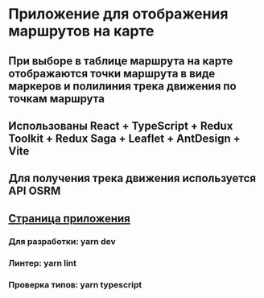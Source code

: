 # Приложение для отображения маршрутов на карте
## При выборе в таблице маршрута на карте отображаются точки маршрута в виде маркеров и полилиния трека движения по точкам маршрута
## Использованы React + TypeScript + Redux Toolkit + Redux Saga + Leaflet + AntDesign + Vite
## Для получения трека движения используется API OSRM

## [Страница приложения](https://ils-test.onrender.com/)

### Для разработки: yarn dev
### Линтер: yarn lint
### Проверка типов: yarn typescript
